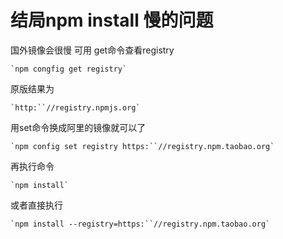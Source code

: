 # 结局npm install 慢的问题

国外镜像会很慢 
可用 get命令查看registry

```
`npm congfig get registry`
```

原版结果为

```
`http:``//registry.npmjs.org`
```

用set命令换成阿里的镜像就可以了

```
`npm config set registry https:``//registry.npm.taobao.org`
```

再执行命令

```
`npm install`
```

或者直接执行

```
`npm install --registry=https:``//registry.npm.taobao.org`
```